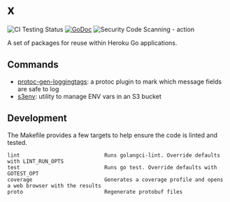 # x

![CI Testing Status](https://github.com/heroku/x/workflows/ci/badge.svg)&nbsp;[![GoDoc](https://godoc.org/github.com/heroku/x?status.svg)](http://godoc.org/github.com/heroku/x)&nbsp;![Security Code Scanning - action](https://github.com/heroku/x/workflows/Code%20scanning%20-%20action/badge.svg)

A set of packages for reuse within Heroku Go applications.

## Commands

* [protoc-gen-loggingtags](./cmd/protoc-gen-loggingtags): a protoc plugin to mark which message fields are safe to log
* [s3env](./cmd/s3env): utility to manage ENV vars in an S3 bucket

## Development

The Makefile provides a few targets to help ensure the code is linted and tested.

```console
lint                           Runs golangci-lint. Override defaults with LINT_RUN_OPTS
test                           Runs go test. Override defaults with GOTEST_OPT
coverage                       Generates a coverage profile and opens a web browser with the results
proto                          Regenerate protobuf files
```
